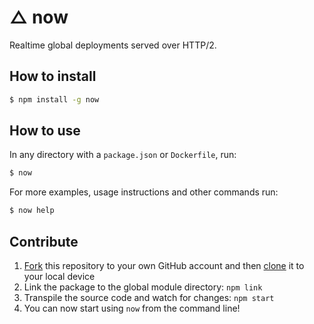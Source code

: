 # △ now

Realtime global deployments served over HTTP/2.

## How to install

```bash
$ npm install -g now
```

## How to use

In any directory with a `package.json` or `Dockerfile`, run:

```bash
$ now
```

For more examples, usage instructions and other commands run:

```bash
$ now help
```

## Contribute

1. [Fork](https://help.github.com/articles/fork-a-repo/) this repository to your own GitHub account and then [clone](https://help.github.com/articles/cloning-a-repository/) it to your local device
2. Link the package to the global module directory: `npm link`
3. Transpile the source code and watch for changes: `npm start`
4. You can now start using `now` from the command line!
